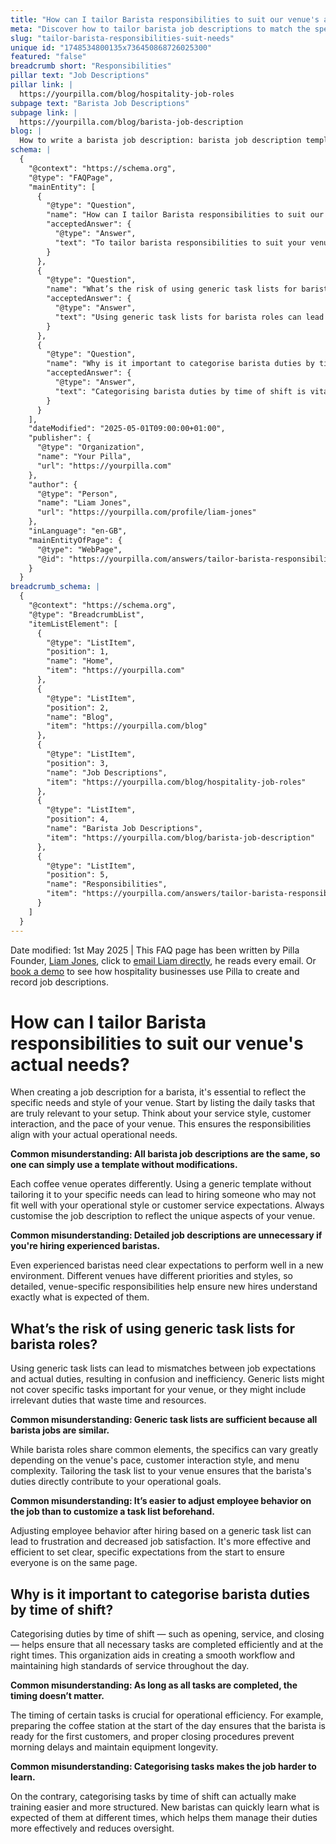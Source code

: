 ```yaml
---
title: "How can I tailor Barista responsibilities to suit our venue's actual needs?"
meta: "Discover how to tailor barista job descriptions to match the specific needs of your venue, ensuring operational efficiency and customer satisfaction."
slug: "tailor-barista-responsibilities-suit-needs"
unique id: "1748534800135x736450868726025300"
featured: "false"
breadcrumb short: "Responsibilities"
pillar text: "Job Descriptions"
pillar link: |
  https://yourpilla.com/blog/hospitality-job-roles
subpage text: "Barista Job Descriptions"
subpage link: |
  https://yourpilla.com/blog/barista-job-description
blog: |
  How to write a barista job description: barista job description template included.
schema: |
  {
    "@context": "https://schema.org",
    "@type": "FAQPage",
    "mainEntity": [
      {
        "@type": "Question",
        "name": "How can I tailor Barista responsibilities to suit our venue's actual needs?",
        "acceptedAnswer": {
          "@type": "Answer",
          "text": "To tailor barista responsibilities to suit your venue's needs, start by listing daily tasks that align with your service style, customer interaction, and operational pace. Customise the job description to match the unique characteristics of your venue, ensuring that it reflects actual requirements and expectations. This approach prevents hiring mismatches and ensures that baristas are well-informed of their specific roles."
        }
      },
      {
        "@type": "Question",
        "name": "What’s the risk of using generic task lists for barista roles?",
        "acceptedAnswer": {
          "@type": "Answer",
          "text": "Using generic task lists for barista roles can lead to a disconnect between job expectations and actual duties, causing confusion and inefficiency. These lists may omit important tasks specific to your venue or include irrelevant duties. Tailoring the task list to the specific needs of your venue ensures that the duties of a barista directly support your operational goals and avoid unnecessary complications."
        }
      },
      {
        "@type": "Question",
        "name": "Why is it important to categorise barista duties by time of shift?",
        "acceptedAnswer": {
          "@type": "Answer",
          "text": "Categorising barista duties by time of shift is vital for ensuring that all tasks are completed efficiently at the correct times, which aids in maintaining high standards of service. This structured approach helps in developing a smooth workflow, prepares staff for peak times, and ensures that equipment is managed properly, enhancing both operational efficiency and employee clarity."
        }
      }
    ],
    "dateModified": "2025-05-01T09:00:00+01:00",
    "publisher": {
      "@type": "Organization",
      "name": "Your Pilla",
      "url": "https://yourpilla.com"
    },
    "author": {
      "@type": "Person",
      "name": "Liam Jones",
      "url": "https://yourpilla.com/profile/liam-jones"
    },
    "inLanguage": "en-GB",
    "mainEntityOfPage": {
      "@type": "WebPage",
      "@id": "https://yourpilla.com/answers/tailor-barista-responsibilities-suit-needs"
    }
  }
breadcrumb_schema: |
  {
    "@context": "https://schema.org",
    "@type": "BreadcrumbList",
    "itemListElement": [
      {
        "@type": "ListItem",
        "position": 1,
        "name": "Home",
        "item": "https://yourpilla.com"
      },
      {
        "@type": "ListItem",
        "position": 2,
        "name": "Blog",
        "item": "https://yourpilla.com/blog"
      },
      {
        "@type": "ListItem",
        "position": 3,
        "name": "Job Descriptions",
        "item": "https://yourpilla.com/blog/hospitality-job-roles"
      },
      {
        "@type": "ListItem",
        "position": 4,
        "name": "Barista Job Descriptions",
        "item": "https://yourpilla.com/blog/barista-job-description"
      },
      {
        "@type": "ListItem",
        "position": 5,
        "name": "Responsibilities",
        "item": "https://yourpilla.com/answers/tailor-barista-responsibilities-suit-needs"
      }
    ]
  }
---
```


Date modified: 1st May 2025 | This FAQ page has been written by Pilla Founder, [Liam Jones](https://yourpilla.com/profile/liam-jones), click to [email Liam directly](https://mailto:liam@yourpilla.com), he reads every email. Or [book a demo](https://calendly.com/pilla/demo) to see how hospitality businesses use Pilla to create and record job descriptions.

# How can I tailor Barista responsibilities to suit our venue's actual needs?

When creating a job description for a barista, it's essential to reflect the specific needs and style of your venue. Start by listing the daily tasks that are truly relevant to your setup. Think about your service style, customer interaction, and the pace of your venue. This ensures the responsibilities align with your actual operational needs.

**Common misunderstanding: All barista job descriptions are the same, so one can simply use a template without modifications.**

Each coffee venue operates differently. Using a generic template without tailoring it to your specific needs can lead to hiring someone who may not fit well with your operational style or customer service expectations. Always customise the job description to reflect the unique aspects of your venue.

**Common misunderstanding: Detailed job descriptions are unnecessary if you're hiring experienced baristas.**

Even experienced baristas need clear expectations to perform well in a new environment. Different venues have different priorities and styles, so detailed, venue-specific responsibilities help ensure new hires understand exactly what is expected of them.

## What’s the risk of using generic task lists for barista roles?

Using generic task lists can lead to mismatches between job expectations and actual duties, resulting in confusion and inefficiency. Generic lists might not cover specific tasks important for your venue, or they might include irrelevant duties that waste time and resources.

**Common misunderstanding: Generic task lists are sufficient because all barista jobs are similar.**

While barista roles share common elements, the specifics can vary greatly depending on the venue's pace, customer interaction style, and menu complexity. Tailoring the task list to your venue ensures that the barista's duties directly contribute to your operational goals.

**Common misunderstanding: It’s easier to adjust employee behavior on the job than to customize a task list beforehand.**

Adjusting employee behavior after hiring based on a generic task list can lead to frustration and decreased job satisfaction. It's more effective and efficient to set clear, specific expectations from the start to ensure everyone is on the same page.

## Why is it important to categorise barista duties by time of shift?

Categorising duties by time of shift — such as opening, service, and closing — helps ensure that all necessary tasks are completed efficiently and at the right times. This organization aids in creating a smooth workflow and maintaining high standards of service throughout the day.

**Common misunderstanding: As long as all tasks are completed, the timing doesn’t matter.**

The timing of certain tasks is crucial for operational efficiency. For example, preparing the coffee station at the start of the day ensures that the barista is ready for the first customers, and proper closing procedures prevent morning delays and maintain equipment longevity.

**Common misunderstanding: Categorising tasks makes the job harder to learn.**

On the contrary, categorising tasks by time of shift can actually make training easier and more structured. New baristas can quickly learn what is expected of them at different times, which helps them manage their duties more effectively and reduces oversight.